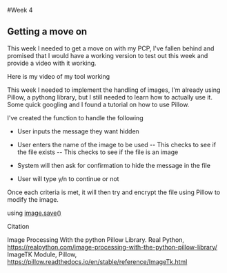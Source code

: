 #Week 4
## Getting a move on
This week I needed to get a move on with my PCP, I've fallen behind and promised that I would have a working version to test out this week and provide a video with it working.

Here is my video of my tool working 

This week I needed to implement the handling of images, I'm already using Pillow, a pythong library, but I still needed to learn how to actually use it. Some quick googling and I found a tutorial on how to use Pillow.

I've created the function to handle the following

- User inputs the message they want hidden
- User enters the name of the image to be used 
-- This checks to see if the file exists
-- This checks to see if the file is an image

- System will then ask for confirmation to hide the message in the file
- User will type y/n  to continue or not


Once each criteria is met, it will then try and encrypt the file using Pillow to modify the image.

using [image.save()](https://pillow.readthedocs.io/en/stable/reference/Image.html#PIL.Image.Image.save)



Citation

Image Processing With the python Pillow Library. Real Python, https://realpython.com/image-processing-with-the-python-pillow-library/
ImageTK Module, Pillow, https://pillow.readthedocs.io/en/stable/reference/ImageTk.html